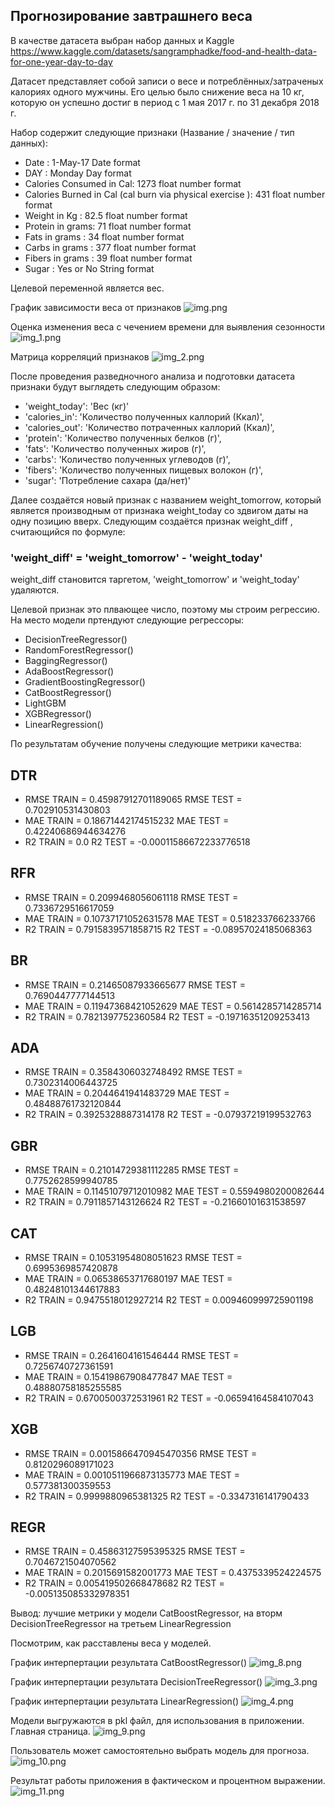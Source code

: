 ## Прогнозирование завтрашнего веса

В качестве датасета выбран набор данных и Kaggle 
https://www.kaggle.com/datasets/sangramphadke/food-and-health-data-for-one-year-day-to-day

Датасет представляет собой записи о весе и потреблённых/затраченых калориях одного мужчины.
Его целью было снижение веса на 10 кг, которую он успешно достиг в период с 1 мая 2017 г. по 31 декабря 2018 г.

Набор содержит следующие признаки (Название / значение / тип данных):

* Date : 1-May-17 Date format
* DAY : Monday Day format
* Calories Consumed in Cal: 1273 float number format
* Calories Burned in Cal (cal burn via physical exercise ): 431 float number format
* Weight in Kg : 82.5 float number format
* Protein in grams: 71 float number format
* Fats in grams : 34 float number format
* Carbs in grams : 377 float number format
* Fibers in grams : 39 float number format
* Sugar : Yes or No String format

Целевой переменной является вес.

График зависимости веса от признаков
![img.png](img.png)

Оценка изменения веса с чечением времени для выявления сезонности
![img_1.png](img_1.png)

Матрица корреляций признаков
![img_2.png](img_2.png)

После проведения разведночного анализа и подготовки датасета признаки будут выглядеть следующим образом:

* 'weight_today': 'Вес (кг)'
* 'calories_in': 'Количество полученных каллорий (Ккал)',
* 'calories_out': 'Количество потраченных каллорий (Ккал)',
* 'protein': 'Количество полученных белков (г)',
* 'fats': 'Количество полученных жиров (г)',
* 'carbs': 'Количество полученных углеводов (г)',
* 'fibers': 'Количество полученных пищевых волокон (г)',
* 'sugar': 'Потребление сахара (да/нет)'

Далее создаётся новый признак с названием weight_tomorrow, который является производным от признака weight_today со здвигом даты на одну позицию вверх.
Следующим создаётся признак weight_diff , считающийся по формуле:
### 'weight_diff' = 'weight_tomorrow' - 'weight_today'

weight_diff становится таргетом, 'weight_tomorrow' и 'weight_today' удаляются.

Целевой признак это плвающее число, поэтому мы строим регрессию. На место модели пртендуют следующие регрессоры:

* DecisionTreeRegressor()
* RandomForestRegressor()
* BaggingRegressor()
* AdaBoostRegressor()
* GradientBoostingRegressor()
* CatBoostRegressor()
* LightGBM
* XGBRegressor()
* LinearRegression()

По результатам обучение получены следующие метрики качества:

## DTR
* RMSE TRAIN = 0.45987912701189065 RMSE TEST = 0.702910531430803
* MAE TRAIN = 0.18671442174515232 MAE TEST = 0.42240686944634276
* R2 TRAIN = 0.0 R2 TEST = -0.00011586672233776518
## RFR
* RMSE TRAIN = 0.2099468056061118 RMSE TEST = 0.7336729516617059
* MAE TRAIN = 0.10737171052631578 MAE TEST = 0.518233766233766
* R2 TRAIN = 0.7915839571858715 R2 TEST = -0.08957024185068363
## BR
* RMSE TRAIN = 0.21465087933665677 RMSE TEST = 0.7690447777144513
* MAE TRAIN = 0.11947368421052629 MAE TEST = 0.5614285714285714
* R2 TRAIN = 0.7821397752360584 R2 TEST = -0.19716351209253413
## ADA
* RMSE TRAIN = 0.3584306032748492 RMSE TEST = 0.7302314006443725
* MAE TRAIN = 0.2044641941483729 MAE TEST = 0.48488761732120844
* R2 TRAIN = 0.3925328887314178 R2 TEST = -0.07937219199532763
## GBR
* RMSE TRAIN = 0.21014729381112285 RMSE TEST = 0.7752628599940785
* MAE TRAIN = 0.11451079712010982 MAE TEST = 0.5594980200082644
* R2 TRAIN = 0.7911857143126624 R2 TEST = -0.21660101631538597
## CAT
* RMSE TRAIN = 0.10531954808051623 RMSE TEST = 0.6995369857420878
* MAE TRAIN = 0.06538653717680197 MAE TEST = 0.48248101344617883
* R2 TRAIN = 0.9475518012927214 R2 TEST = 0.009460999725901198
## LGB
* RMSE TRAIN = 0.2641604161546444 RMSE TEST = 0.7256740727361591
* MAE TRAIN = 0.15419867908477847 MAE TEST = 0.48880758185255585
* R2 TRAIN = 0.6700500372531961 R2 TEST = -0.06594164584107043
## XGB
* RMSE TRAIN = 0.0015866470945470356 RMSE TEST = 0.8120296089171023
* MAE TRAIN = 0.0010511966873135773 MAE TEST = 0.577381300359553
* R2 TRAIN = 0.9999880965381325 R2 TEST = -0.3347316141790433
## REGR
* RMSE TRAIN = 0.45863127595395325 RMSE TEST = 0.7046721504070562
* MAE TRAIN = 0.2015691582001773 MAE TEST = 0.4375339524224575
* R2 TRAIN = 0.005419502668478682 R2 TEST = -0.005135085332978351

Вывод: лучшие метрики у модели CatBoostRegressor, на вторм DecisionTreeRegressor на третьем LinearRegression

Посмотрим, как расставлены веса у моделей.

График интерпертации результата CatBoostRegressor()
![img_8.png](img_8.png)

График интерпертации результата DecisionTreeRegressor()
![img_3.png](img_3.png)

График интерпертации результата LinearRegression()
![img_4.png](img_4.png)

Модели выгружаются в pkl файл, для использования в приложении. Главная страница.
![img_9.png](img_9.png)

Пользователь может самостоятельно выбрать модель для прогноза.
  ![img_10.png](img_10.png)

Результат работы приложения в фактическом и процентном выражении.
![img_11.png](img_11.png)
